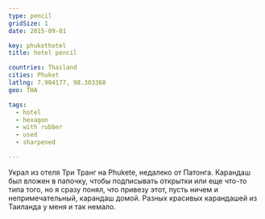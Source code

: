 ```yaml
---
type: pencil
gridSize: 1
date: 2015-09-01

key: phukethotel
title: hotel pencil

countries: Thailand
cities: Phuket
latlng: 7.904177, 98.303368
geo: THA

tags:
  - hotel
  - hexagon
  - with rubber
  - used
  - sharpened

---
```


Украл из отеля Три Транг на Phuketе, недалеко от Патонга. Карандаш был вложен в папочку, чтобы подписывать открытки или еще что-то типа того, но я сразу понял, что привезу этот, пусть ничем и непримечательный, карандаш домой. Разных красивых карандашей из Таиланда у меня и так немало.
